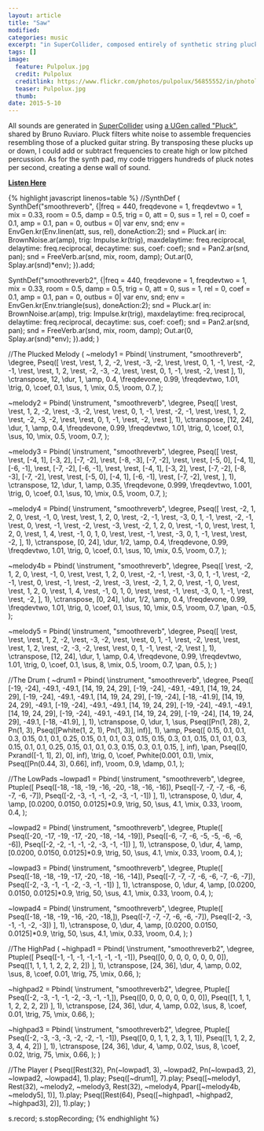 ```yaml
---
layout: article
title: "Saw"
modified:
categories: music
excerpt: "in SuperCollider, composed entirely of synthetic string plucks"
tags: []
image:
  feature: Pulpolux.jpg
  credit: Pulpolux
  creditlink: https://www.flickr.com/photos/pulpolux/56855552/in/photolist-62pb9-5tEfo8-tZM6L-2Yr4k3-6jy6FD-a9FJeJ-8wLpGe-dtD8cQ-4P3s8-nfAobP-8ks5FG-8oPmhE-9PPWMi-fi8AuH-kJrs1Z-724bEB-dPkaon-4WEiWp-8JH9Qx-4V7NKn-7TRcLo-58BRQc-oPBK82-NHjdh-qU4FDA-5BR7Zm-oAAWWn-dsF4yY-aVPUGi-7fJ3Ce-i9Q9D-bYxjsf-bRVGtz-bRWi2H-4cyrxK-mhaDLa-gKhDX6-gLiR9Z-d5USBC-eWjzZz-svMdMJ-f7GDX1-7TXiH5-fL4DWb-9QWhAQ-9QTqzD-qjASnJ-6WVShD-aUp7nF-fJBJfx
  teaser: Pulpolux.jpg
  thumb:
date: 2015-5-10
---
```

All sounds are generated in [SuperCollider](http://supercollider.github.io/) using [a UGen called "Pluck"](https://github.com/brunoruviaro/SynthDefs-for-Patterns/blob/master/all.scd), shared by Bruno Ruviaro.  Pluck filters white noise to assemble frequencies resembling those of a plucked guitar string.  By transposing these plucks up or down, I could add or subtract frequencies to create high or low pitched percussion.  As for the synth pad, my code triggers hundreds of pluck notes per second, creating a dense wall of sound.

[**Listen Here**](https://soundcloud.com/capybarrage-reilly/some-hundred-ducks-compose-a)

{% highlight javascript linenos=table %}
//SynthDef
(
SynthDef("smoothreverb", {|freq = 440, freqdevone = 1, freqdevtwo = 1, mix = 0.33, room = 0.5, damp = 0.5, trig = 0, att = 0, sus = 1, rel = 0, coef = 0.1, amp = 0.1, pan = 0, outbus = 0|
	var env, snd;
	env = EnvGen.kr(Env.linen(att, sus, rel), doneAction:2);
	snd = Pluck.ar(
		in: BrownNoise.ar(amp),
		trig: Impulse.kr(trig),
		maxdelaytime: freq.reciprocal,
		delaytime: freq.reciprocal,
		decaytime: sus,
		coef: coef);
	snd = Pan2.ar(snd, pan);
	snd = FreeVerb.ar(snd, mix, room, damp);
	Out.ar(0, Splay.ar(snd)*env);
}).add;

SynthDef("smoothreverb2", {|freq = 440, freqdevone = 1, freqdevtwo = 1, mix = 0.33, room = 0.5, damp = 0.5, trig = 0, att = 0, sus = 1, rel = 0, coef = 0.1, amp = 0.1, pan = 0, outbus = 0|
	var env, snd;
	env = EnvGen.kr(Env.triangle(sus), doneAction:2);
	snd = Pluck.ar(
		in: BrownNoise.ar(amp),
		trig: Impulse.kr(trig),
		maxdelaytime: freq.reciprocal,
		delaytime: freq.reciprocal,
		decaytime: sus,
		coef: coef);
	snd = Pan2.ar(snd, pan);
	snd = FreeVerb.ar(snd, mix, room, damp);
	Out.ar(0, Splay.ar(snd)*env);
}).add;
)

//The Plucked Melody
(
~melody1 = Pbind(
	\instrument, "smoothreverb",
	\degree, Pseq([
			\rest, \rest, 1, 2, -2, \rest, -3, -2,
			\rest, \rest, 0, 1, -1, \rest, -2, -1,
			\rest, \rest, 1, 2, \rest, -2, -3, -2,
			\rest, \rest, 0, 1, -1, \rest, -2, \rest
	], 1),
	\ctranspose, 12,
	\dur, 1,
	\amp, 0.4,
	\freqdevone, 0.99,
	\freqdevtwo, 1.01,
	\trig, 0,
	\coef, 0.1,
	\sus, 1,
	\mix, 0.5,
	\room, 0.7,
);

~melody2 = Pbind(
	\instrument, "smoothreverb",
	\degree, Pseq([
			\rest, \rest, 1, 2, -2, \rest, -3, -2,
			\rest, \rest, 0, 1, -1, \rest, -2, -1,
			\rest, \rest, 1, 2, \rest, -2, -3, -2,
			\rest, \rest, 0, 1, -1, \rest, -2, \rest
	], 1),
	\ctranspose, [12, 24],
	\dur, 1,
	\amp, 0.4,
	\freqdevone, 0.99,
	\freqdevtwo, 1.01,
	\trig, 0,
	\coef, 0.1,
	\sus, 10,
	\mix, 0.5,
	\room, 0.7,
);

~melody3 = Pbind(
	\instrument, "smoothreverb",
	\degree, Pseq([
			\rest, \rest, [-4, 1], [-3, 2], [-7, -2], \rest, [-8, -3], [-7, -2],
			\rest, \rest, [-5, 0], [-4, 1], [-6, -1], \rest, [-7, -2], [-6, -1],
			\rest, \rest, [-4, 1], [-3, 2], \rest, [-7, -2], [-8, -3], [-7, -2],
			\rest, \rest, [-5, 0], [-4, 1], [-6, -1], \rest, [-7, -2], \rest,
	], 1),
	\ctranspose, 12,
	\dur, 1,
	\amp, 0.35,
	\freqdevone, 0.999,
	\freqdevtwo, 1.001,
	\trig, 0,
	\coef, 0.1,
	\sus, 10,
	\mix, 0.5,
	\room, 0.7,
);

~melody4 = Pbind(
	\instrument, "smoothreverb",
	\degree, Pseq([
		\rest, -2, 1, 2, 0, \rest, -1, 0,
		\rest, \rest, 1, 2, 0, \rest, -2, -1,
		\rest, -3, 0, 1, -1, \rest, -2, -1,
		\rest, 0, \rest, -1, \rest, -2, \rest, -3,
		\rest, -2, 1, 2, 0, \rest, -1, 0,
		\rest, \rest, 1, 2, 0, \rest, 1, 4,
		\rest, -1, 0, 1, 0, \rest, \rest, -1,
		\rest, -3, 0, 1, -1, \rest, \rest, -2,
	], 1),
	\ctranspose, [0, 24],
	\dur, 1/2,
	\amp, 0.4,
	\freqdevone, 0.99,
	\freqdevtwo, 1.01,
	\trig, 0,
	\coef, 0.1,
	\sus, 10,
	\mix, 0.5,
	\room, 0.7,
);

~melody4b = Pbind(
	\instrument, "smoothreverb",
	\degree, Pseq([
		\rest, -2, 1, 2, 0, \rest, -1, 0,
		\rest, \rest, 1, 2, 0, \rest, -2, -1,
		\rest, -3, 0, 1, -1, \rest, -2, -1,
		\rest, 0, \rest, -1, \rest, -2, \rest, -3,
		\rest, -2, 1, 2, 0, \rest, -1, 0,
		\rest, \rest, 1, 2, 0, \rest, 1, 4,
		\rest, -1, 0, 1, 0, \rest, \rest, -1,
		\rest, -3, 0, 1, -1, \rest, \rest, -2,
	], 1),
	\ctranspose, [0, 24],
	\dur, 1/2,
	\amp, 0.4,
	\freqdevone, 0.99,
	\freqdevtwo, 1.01,
	\trig, 0,
	\coef, 0.1,
	\sus, 10,
	\mix, 0.5,
	\room, 0.7,
	\pan, -0.5,
);

~melody5 = Pbind(
	\instrument, "smoothreverb",
	\degree, Pseq([
		\rest, \rest, \rest, 1, 2, -2, \rest, -3, -2,
		\rest, \rest, 0, 1, -1, \rest, -2, \rest,
		\rest, \rest, 1, 2, \rest, -2, -3, -2,
		\rest, \rest, 0, 1, -1, \rest, -2, \rest
	], 1),
	\ctranspose, [12, 24],
	\dur, 1,
	\amp, 0.4,
	\freqdevone, 0.99,
	\freqdevtwo, 1.01,
	\trig, 0,
	\coef, 0.1,
	\sus, 8,
	\mix, 0.5,
	\room, 0.7,
	\pan, 0.5,
);
)

//The Drum
(
~drum1 = Pbind(
	\instrument, "smoothreverb",
	\degree, Pseq([
		[-19, -24], -49.1, -49.1, [14, 19, 24, 29],
		[-19, -24], -49.1, -49.1, [14, 19, 24, 29],
		[-19, -24], -49.1, -49.1, [14, 19, 24, 29],
		[-19, -24], [-18, -41.9], [14, 19, 24, 29], -49.1,
		[-19, -24], -49.1, -49.1, [14, 19, 24, 29],
		[-19, -24], -49.1, -49.1, [14, 19, 24, 29],
		[-19, -24], -49.1, -49.1, [14, 19, 24, 29],
		[-19, -24], [14, 19, 24, 29], -49.1, [-18, -41.9],
	], 1),
	\ctranspose, 0,
	\dur, 1,
	\sus, Pseq([Pn(1, 28), 2, Pn(1, 3), Pseq([Pwhite(1, 2, 1), Pn(1, 3)], inf)], 1),
	\amp, Pseq([
		0.15, 0.1, 0.1, 0.3,
		0.15, 0.1, 0.1, 0.25,
		0.15, 0.1, 0.1, 0.3,
		0.15, 0.15, 0.3, 0.1,
		0.15, 0.1, 0.1, 0.3,
		0.15, 0.1, 0.1, 0.25,
		0.15, 0.1, 0.1, 0.3,
		0.15, 0.3, 0.1, 0.15,
	], inf),
	\pan, Pseq([0, Pxrand([-1, 1], 2), 0], inf),
	\trig, 0,
	\coef, Pwhite(0.001, 0.1),
	\mix, Pseq([Pn(0.44, 3), 0.66], inf),
	\room, 0.9,
	\damp, 0.1,
);

//The LowPads
~lowpad1 = Pbind(
	\instrument, "smoothreverb",
	\degree, Ptuple([
		Pseq([-18, -18, -19, -16, -20, -18, -16, -16]),
		Pseq([-7, -7, -7, -6, -6, -7, -6, -7]),
		Pseq([-2, -3, -1, -1, -2, -3, -1, -1])
	], 1),
	\ctranspose, 0,
	\dur, 4,
	\amp, [0.0200, 0.0150, 0.0125]*0.9,
	\trig, 50,
	\sus, 4.1,
	\mix, 0.33,
	\room, 0.4,
);

~lowpad2 = Pbind(
	\instrument, "smoothreverb",
	\degree, Ptuple([
		Pseq([-20, -17, -19, -17, -20, -18, -14, -19]),
		Pseq([-6, -7, -6, -5, -5, -6, -6, -6]),
		Pseq([-2, -2, -1, -1, -2, -3, -1, -1])
	], 1),
	\ctranspose, 0,
	\dur, 4,
	\amp, [0.0200, 0.0150, 0.0125]*0.9,
	\trig, 50,
	\sus, 4.1,
	\mix, 0.33,
	\room, 0.4,
);

~lowpad3 = Pbind(
	\instrument, "smoothreverb",
	\degree, Ptuple([
		Pseq([-18, -18, -19, -17, -20, -18, -16, -14]),
		Pseq([-7, -7, -7, -6, -6, -7, -6, -7]),
		Pseq([-2, -3, -1, -1, -2, -3, -1, -1])
	], 1),
	\ctranspose, 0,
	\dur, 4,
	\amp, [0.0200, 0.0150, 0.0125]*0.9,
	\trig, 50,
	\sus, 4.1,
	\mix, 0.33,
	\room, 0.4,
);

~lowpad4 = Pbind(
	\instrument, "smoothreverb",
	\degree, Ptuple([
		Pseq([-18, -18, -19, -16, -20, -18,]),
		Pseq([-7, -7, -7, -6, -6, -7]),
		Pseq([-2, -3, -1, -1, -2, -3])
	], 1),
	\ctranspose, 0,
	\dur, 4,
	\amp, [0.0200, 0.0150, 0.0125]*0.9,
	\trig, 50,
	\sus, 4.1,
	\mix, 0.33,
	\room, 0.4,
);
)

//The HighPad
(
~highpad1 = Pbind(
	\instrument, "smoothreverb2",
	\degree, Ptuple([
		Pseq([-1, -1, -1, -1,-1, -1, -1, -1]),
		Pseq([0, 0, 0, 0, 0, 0, 0, 0]),
		Pseq([1, 1, 1, 1, 2, 2, 2, 2])
	], 1),
	\ctranspose, [24, 36],
	\dur, 4,
	\amp, 0.02,
	\sus, 8,
	\coef, 0.01,
	\trig, 75,
	\mix, 0.66,
);

~highpad2 = Pbind(
	\instrument, "smoothreverb2",
	\degree, Ptuple([
		Pseq([-2, -3, -1, -1, -2, -3, -1, -1,]),
		Pseq([0, 0, 0, 0, 0, 0, 0, 0]),
		Pseq([1, 1, 1, 1, 2, 2, 2, 2])
	], 1),
	\ctranspose, [24, 36],
	\dur, 4,
	\amp, 0.02,
	\sus, 8,
	\coef, 0.01,
	\trig, 75,
	\mix, 0.66,
);

~highpad3 = Pbind(
	\instrument, "smoothreverb2",
	\degree, Ptuple([
		Pseq([-2, -3, -3, -3, -2, -2, -1, -1]),
		Pseq([0, 0, 1, 1, 2, 3, 1, 1]),
		Pseq([1, 1, 2, 2, 3, 4, 4, 2])
	], 1),
	\ctranspose, [24, 36],
	\dur, 4,
	\amp, 0.02,
	\sus, 8,
	\coef, 0.02,
	\trig, 75,
	\mix, 0.66,
);
)

//The Player
(
Pseq([Rest(32), Pn(~lowpad1, 3), ~lowpad2, Pn(~lowpad3, 2), ~lowpad2, ~lowpad4], 1).play;
Pseq([~drum1], 7).play;
Pseq([~melody1, Rest(32), ~melody2, ~melody3, Rest(32), ~melody4, Ppar([~melody4b, ~melody5], 1)], 1).play;
Pseq([Rest(64), Pseq([~highpad1, ~highpad2, ~highpad3], 2)], 1).play;
)


s.record;
s.stopRecording;
{% endhighlight %}
